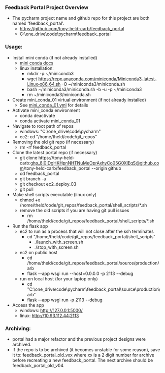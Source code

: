 ### Feedback Portal Project Overview

* The pycharm project name and github repo for this project are both named 'feedback_portal'.
  * https://github.com/tony-held-carb/feedback_portal
  * C:\one_drive\code\pycharm\feedback_portal

### Usage:
* Install mini conda (if not already installed)
  * [mini conda docs](https://docs.conda.io/projects/conda/en/latest/user-guide/install/linux.html)
  * linux installation:
    * mkdir -p ~/miniconda3
    * wget https://repo.anaconda.com/miniconda/Miniconda3-latest-Linux-x86_64.sh -O ~/miniconda3/miniconda.sh
    * bash ~/miniconda3/miniconda.sh -b -u -p ~/miniconda3
    * rm ~/miniconda3/miniconda.sh
* Create mini_conda_01 virtual environment (if not already installed)
  * See [mini_conda_01.yml](admin/mini_conda_01.yml) for details
* Activate mini_conda environment
  * conda deactivate
  * conda activate mini_conda_01
* Navigate to root path of repos
  * windows: "C:\one_drive\code\pycharm\"
  * ec2: cd "/home/theld/code/git_repos"
* Removing the old git repo (if necessary)
  * rm -rf feedback_portal
* Clone the latest portal repo (if necessary)
  * git clone https://tony-held-carb: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@github.com/tony-held-carb/feedback_portal  --origin github
  * cd feedback_portal
  * git branch -a
  * git checkout ec2_deploy_03 <or your remote branch of interest> 
  * git pull
* Make shell scripts executable (linux only)
  * chmod +x /home/theld/code/git_repos/feedback_portal/shell_scripts/*.sh
  * remove the old scripts if you are having git pull issues
    * rm /home/theld/code/git_repos/feedback_portal/shell_scripts/*.sh
* Run the flask app
    * ec2 to run as a process that will not close after the ssh terminates
      * cd "/home/theld/code/git_repos/feedback_portal/shell_scripts"
        * ./launch_with_screen.sh
        * ./stop_with_screen.sh
    * ec2 on public host 
      * cd /home/theld/code/git_repos/feedback_portal/source/production/arb
      * flask --app wsgi run --host=0.0.0.0 -p 2113 --debug
    * run on local host (for your laptop only) 
      * cd "C:\one_drive\code\pycharm\feedback_portal\source\production\arb"
      * flask --app wsgi run -p 2113 --debug
* Access the app
  * windows: http://127.0.0.1:5000/
  * linux: http://10.93.112.44:2113

### Archiving:
* portal had a major refactor and the previous project designs were archived.
* If the repo is to be archived (it becomes unstable for some reason), save it
  to: feedback_portal_old_vxx where xx is a 2 digit number for archive before
  recreating a new feedback_portal.  The next archive should be feedback_portal_old_v04.
